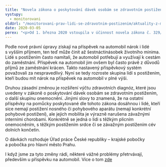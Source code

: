 ```yaml
---
title: "Novela zákona o poskytování dávek osobám se zdravotním postižením"
vystupy:
  - monitorovani
oldUrl: "/monitorovani-prav-lidi-se-zdravotnim-postizenim/aktuality-z-monitorovani/aktuality-z-monitorovani-2020/novela-zakona-o-poskytovani-davek-osobam-se-zdravotnim-postizenim/"
date: 2020-03-05
perex: "<p>Od 1. března 2020 vstoupila v účinnost novela zákona č. 329/2019 Sb., o poskytování dávek osobám se zdravotním postižením a přináší dvě významné změny.</p>"
---
```


<!-- imported from the old website -->

<p>Podle nové právní úpravy získají na příspěvek na automobil nárok i lidé s vyšším příjmem, ten teď může činit až šestnáctinásobek životního minima. Lidé s postižením často namítali, že automobil potřebují a využívají k cestám do zaměstnání. Příspěvek na automobil jim ovšem byl často právě z důvodů příjmů ze zaměstnání krácen. Takto nastavený příspěvkový systém považovali za nespravedlivý. Nyní se tedy rozroste skupina lidí s postižením, kteří budou mít nárok na příspěvek na automobil v plné výši.</p> <p>Druhou zásadní změnou je rozšíření výčtu zdravotních diagnóz, které jsou uvedeny v zákoně o poskytování dávek osobám se zdravotním postižením, o další skupinu onemocnění. Jinými slovy to znamená, že na ostatní příspěvky na pomůcky poskytované dle tohoto zákona dosáhnou i lidé, kteří sice nemají postižení nosného či pohybového aparátu (nemají konkrétní pohybové postižení), ale jejich mobilita je výrazně narušena závažnými interními chorobami. Konkrétně se jedná o lidi s těžkým plicním onemocněním, s těžkým postižením srdce či se závažným postižením cév dolních končetin.</p> <p>O dávkách rozhoduje Úřad práce České republiky – krajské pobočky a pobočka pro hlavní město Prahu.</p><p>I když jsme za tyto změny rádi, některé vážné problémy přetrvávají, především u příspěvku na automobil. Více o tom <a href="/aktualne/tiskove-zpravy-2020/okruh-lidi-s-narokem-na-prispevek-na-zvlastni-pomucku-se-rozsiril-ale-stale-to-nestac/" target="_blank">zde</a></p>
